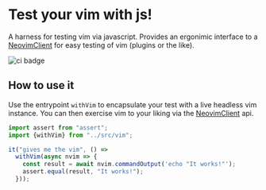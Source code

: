 # Test your vim with js!

A harness for testing vim via javascript. Provides an ergonimic interface to a [NeovimClient](https://neovim.io/node-client/) for easy testing of vim (plugins or the like).

![ci badge](https://github.com/kizza/nvim-test-js/actions/workflows/tests/badge.svg)


## How to use it

Use the entrypoint `withVim` to encapsulate your test with a live headless vim instance.  You can then exercise vim to your liking via the [NeovimClient](https://neovim.io/node-client/) api.

```js
import assert from "assert";
import {withVim} from "../src/vim";

it("gives me the vim", () =>
  withVim(async nvim => {
    const result = await nvim.commandOutput('echo "It works!"');
    assert.equal(result, "It works!");
  }));
```

